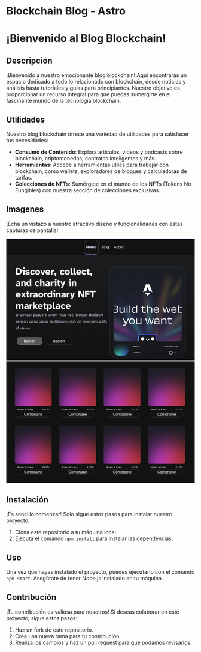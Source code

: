 # Blockchain Blog - Astro
# ¡Bienvenido al Blog Blockchain!

## Descripción
¡Bienvenido a nuestro emocionante blog blockchain! Aquí encontrarás un espacio dedicado a todo lo relacionado con <link>blockchain</link>, desde noticias y análisis hasta tutoriales y guías para principiantes. Nuestro objetivo es proporcionar un recurso integral para que puedas sumergirte en el fascinante mundo de la tecnología <link>blockchain</link>.

## Utilidades
Nuestro blog <link>blockchain</link> ofrece una variedad de utilidades para satisfacer tus necesidades:
- **Consumo de Contenido**: Explora artículos, videos y podcasts sobre <link>blockchain</link>, criptomonedas, contratos inteligentes y más.
- **Herramientas**: Accede a herramientas útiles para trabajar con <link>blockchain</link>, como wallets, exploradores de bloques y calculadoras de tarifas.
- **Colecciones de NFTs**: Sumérgete en el mundo de los <link>NFTs</link> (Tokens No Fungibles) con nuestra sección de colecciones exclusivas.

## Imagenes
¡Echa un vistazo a nuestro atractivo diseño y funcionalidades con estas capturas de pantalla!

![Captura de pantalla 1](/public/screenshots/screenshot-0.png)
![Captura de pantalla 2](/public/screenshots/screenshot-2.png)

## Instalación
¡Es sencillo comenzar! Solo sigue estos pasos para instalar nuestro proyecto:
1. Clona este repositorio a tu máquina local.
2. Ejecuta el comando `npm install` para instalar las dependencias.

## Uso
Una vez que hayas instalado el proyecto, puedes ejecutarlo con el comando `npm start`. Asegúrate de tener <link>Node.js</link> instalado en tu máquina.

## Contribución
¡Tu contribución es valiosa para nosotros! Si deseas colaborar en este proyecto, sigue estos pasos:
1. Haz un fork de este repositorio.
2. Crea una nueva rama para tu contribución.
3. Realiza los cambios y haz un pull request para que podamos revisarlos.